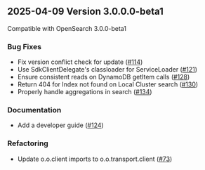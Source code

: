 ## 2025-04-09 Version 3.0.0.0-beta1

Compatible with OpenSearch 3.0.0-beta1

### Bug Fixes
- Fix version conflict check for update ([#114](https://github.com/opensearch-project/opensearch-remote-metadata-sdk/pull/114))
- Use SdkClientDelegate's classloader for ServiceLoader ([#121](https://github.com/opensearch-project/opensearch-remote-metadata-sdk/pull/121))
- Ensure consistent reads on DynamoDB getItem calls ([#128](https://github.com/opensearch-project/opensearch-remote-metadata-sdk/pull/128))
- Return 404 for Index not found on Local Cluster search ([#130](https://github.com/opensearch-project/opensearch-remote-metadata-sdk/pull/130))
- Properly handle aggregations in search ([#134](https://github.com/opensearch-project/opensearch-remote-metadata-sdk/pull/134))

### Documentation
- Add a developer guide ([#124](https://github.com/opensearch-project/opensearch-remote-metadata-sdk/pull/124))

### Refactoring
- Update o.o.client imports to o.o.transport.client ([#73](https://github.com/opensearch-project/opensearch-remote-metadata-sdk/pull/73))

